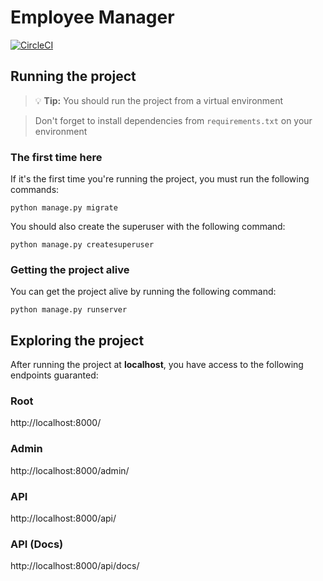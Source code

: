 # Employee Manager

[![CircleCI](https://circleci.com/gh/djonathanb/employee_manager/tree/master.svg?style=shield)](https://circleci.com/gh/djonathanb/employee_manager/tree/master)



## Running the project

> :bulb: **Tip:** You should run the project from a virtual environment

> Don't forget to install dependencies from `requirements.txt` on your environment

### The first time here

If it's the first time you're running the project, you must run the following commands:

```python manage.py migrate```

You should also create the superuser with the following command:

```python manage.py createsuperuser```


### Getting the project alive

You can get the project alive by running the following command:

```python manage.py runserver```



## Exploring the project

After running the project at **localhost**, you have access to the following endpoints guaranted:


### Root

http://localhost:8000/


### Admin

http://localhost:8000/admin/


### API

http://localhost:8000/api/


### API (Docs)

http://localhost:8000/api/docs/
